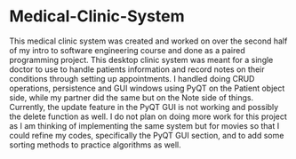 # Medical-Clinic-System
This medical clinic system was created and worked on over the second half of my intro to software engineering course and done as a paired programming project.
This desktop clinic system was meant for a single doctor to use to handle patients information and record notes on their conditions through setting up appointments. 
I handled doing CRUD operations, persistence and GUI windows using PyQT on the Patient object side, while my partner did the same but on the Note side of things. Currently, the update feature in the PyQT GUI is not working and possibly the delete function as well. I do not plan on doing more work for this project as I am thinking of implementing the same system but for movies so that I could refine my codes, specifically the PyQT GUI section, and to add some sorting methods to practice algorithms as well.
